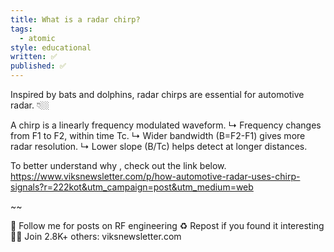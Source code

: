 ```yaml
---
title: What is a radar chirp?
tags:
  - atomic
style: educational
written: ✅
published: ✅
---
```

Inspired by bats and dolphins, radar chirps are essential for automotive radar. 👇🏼

A chirp is a linearly frequency modulated waveform.
↳ Frequency changes from F1 to F2, within time Tc.
↳ Wider bandwidth (B=F2-F1) gives more radar resolution.
↳ Lower slope (B/Tc) helps detect at longer distances.

To better understand why , check out the link below.
https://www.viksnewsletter.com/p/how-automotive-radar-uses-chirp-signals?r=222kot&utm_campaign=post&utm_medium=web

~~

🔔 Follow me for posts on RF engineering
♻️ Repost if you found it interesting
✍🏼 Join 2.8K+ others: viksnewsletter.com
